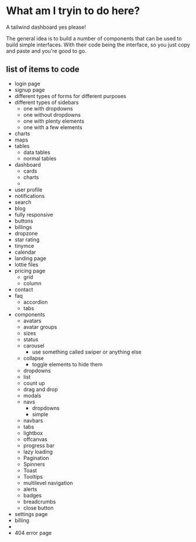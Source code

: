 # What am I tryin to do here?
A tailwind dashboard yes please!

The general idea is to build a number of components that can be used to build simple interfaces.
With their code being the interface, so you just copy and paste and you're good to go.

## list of items to code
- login page
- signup page
- different types of forms for different purposes
- different types of sidebars
   - one with dropdowns
   - one without dropdowns
   - one with plenty elements
   - one with a few elements
- charts
- maps
- tables
    - data tables
    - normal tables
- dashboard
    - cards
    - charts
    - 
-  user profile
- notifications
- search 
- blog
- fully responsive
- buttons
- billings
- dropzone
- star rating
- tinymce
- calendar
- landing page
- lottie files
- pricing page
    - grid
    - column
- contact
- faq
    - accordion
    - tabs
- components
    - avatars
     - avatar groups
     - sizes
     - status
     - carousel
        - use something called swiper or anything else
    - collapse
        - toggle elements to hide them
    - dropdowns
    - list
    - count up
    - drag and drop
    - modals
    - navs
         - dropdowns
         - simple
    - navbars 
    - tabs
    - lightbox
    - offcanvas
    - progress bar
    - lazy loading
    - Pagination
    - Spinners
    - Toast
    - Tooltips
    - multilevel navigation
    - alerts
    - badges
    - breadcrumbs
    - close button
- settings page
- billing
-
- 404 error page



